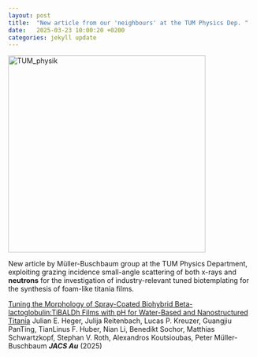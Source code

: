```yaml
---
layout: post
title:  "New article from our 'neighbours' at the TUM Physics Dep. "
date:   2025-03-23 10:00:20 +0200
categories: jekyll update
---
```



<img src="{{site.baseurl}}/assets/TUM_physik.jpg" alt="TUM_physik" width="400"/>

New article by Müller-Buschbaum group at the TUM Physics Department, exploiting grazing incidence small-angle scattering of both x-rays and **neutrons** for the investigation of industry-relevant tuned biotemplating for the synthesis of foam-like titania films.


[Tuning the Morphology of Spray-Coated Biohybrid Beta-lactoglobulin:TiBALDh Films with pH for Water-Based and Nanostructured Titania](https://pubs.acs.org/doi/10.1021/jacsau.5c00097) Julian E. Heger, Julija Reitenbach, Lucas P. Kreuzer, Guangjiu PanTing, TianLinus F. Huber, Nian Li, Benedikt Sochor, Matthias Schwartzkopf, Stephan V. Roth, Alexandros Koutsioubas, Peter Müller-Buschbaum ***JACS Au*** (2025) 

